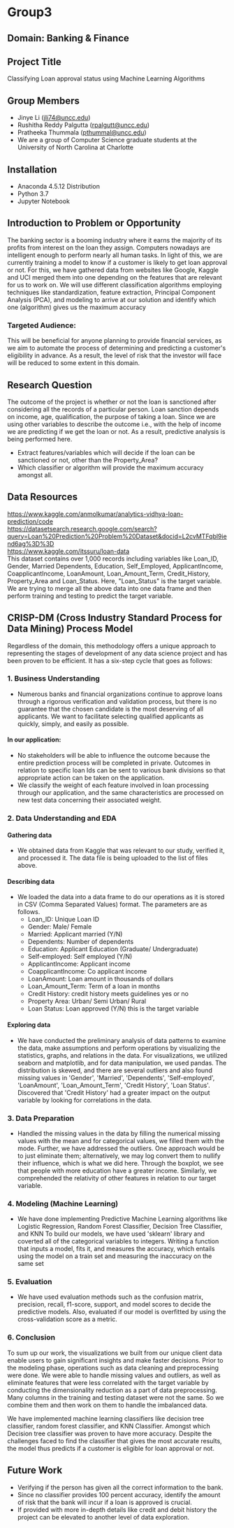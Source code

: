 # Group3
## Domain: Banking & Finance

## Project Title
Classifying Loan approval status using Machine Learning Algorithms

## Group Members
* Jinye Li (jli74@uncc.edu)
* Rushitha Reddy Palgutta (rpalgutt@uncc.edu)
* Pratheeka Thummala (pthummal@uncc.edu)
* We are a group of Computer Science graduate students at the University of North Carolina at Charlotte

## Installation
* Anaconda 4.5.12 Distribution
* Python 3.7
* Jupyter Notebook

## Introduction to Problem or Opportunity
The banking sector is a booming industry where it earns the majority of its profits from interest on the loan they assign. Computers nowadays are intelligent enough to perform nearly all human tasks. In light of this, we are currently training a model to know if a customer is likely to get loan approval or not. For this, we have gathered data from websites like Google, Kaggle and UCI merged them into one depending on the features that are relevant for us to work on. We will use different classification algorithms employing techniques like standardization, feature extraction, Principal Component Analysis (PCA), and modeling  to arrive at our solution and identify which one (algorithm) gives us the maximum accuracy
### Targeted Audience: 
This will be beneficial for anyone planning to provide financial services, as we aim to automate the process of determining and predicting a customer's eligibility in advance. As a result, the level of risk that the investor will face will be reduced to some extent in this domain.

## Research Question
The outcome of the project is whether or not the loan is sanctioned after considering all the records of a particular person. Loan sanction depends on income, age, qualification, the purpose of taking a loan. Since we are using other variables to describe the outcome i.e., with the help of income we are predicting if we get the loan or not. As a result, predictive analysis is being performed here.
* Extract features/variables which will decide if the loan can be sanctioned or not, other than the Property_Area?
* Which classifier or algorithm will provide the maximum accuracy amongst all.

## Data Resources
https://www.kaggle.com/anmolkumar/analytics-vidhya-loan-prediction/code <br>
https://datasetsearch.research.google.com/search?query=Loan%20Prediction%20Problem%20Dataset&docid=L2cvMTFqbl9iend6ag%3D%3D <br>
https://www.kaggle.com/itssuru/loan-data <br>
This dataset contains over 1,000 records including variables like Loan_ID,	Gender,	Married	Dependents,	Education,	Self_Employed,	ApplicantIncome,	CoapplicantIncome, LoanAmount,	Loan_Amount_Term,	Credit_History, Property_Area	and Loan_Status. Here, "Loan_Status" is the target variable. We are trying to merge all the above data into one data frame and then perform training and testing to predict the target variable. 

## CRISP-DM (Cross Industry Standard Process for Data Mining) Process Model
Regardless of the domain, this methodology offers a unique approach to representing the stages of development of any data science project and has been proven to be efficient. It has a six-step cycle that goes as follows:
### 1. Business Understanding
* Numerous banks and financial organizations continue to approve loans through a rigorous verification and validation process, but there is no guarantee that the chosen candidate is the most deserving of all applicants. We want to facilitate selecting qualified applicants as quickly, simply, and easily as possible. 
#### In our application:  
* No stakeholders will be able to influence the outcome because the entire prediction process will be completed in private. Outcomes in relation to specific loan Ids can be sent to various bank divisions so that appropriate action can be taken on the application.
* We classify the weight of each feature involved in loan processing through our application, and the same characteristics are processed on new test data concerning their associated weight.

### 2. Data Understanding and EDA
#### Gathering data
  * We obtained data from Kaggle that was relevant to our study, verified it, and processed it. The data file is being uploaded to the list of files above. 
#### Describing data
  * We loaded the data into a data frame to do our operations as it is stored in CSV (Comma Separated Values) format. The parameters are as follows.
    * Loan_ID: Unique Loan ID
    * Gender: Male/ Female
    * Married: Applicant married (Y/N)
    * Dependents: Number of dependents
    * Education: Applicant Education (Graduate/ Undergraduate)
    * Self-employed: Self employed (Y/N)
    * ApplicantIncome: Applicant income
    * CoapplicantIncome: Co applicant income
    * LoanAmount: Loan amount in thousands of dollars
    * Loan_Amount_Term: Term of a loan in months
    * Credit History: credit history meets guidelines yes or no    
    * Property Area: Urban/ Semi Urban/ Rural
    * Loan Status: Loan approved (Y/N) this is the target variable
#### Exploring data
  * We have conducted the preliminary analysis of data patterns to examine the data, make assumptions and perform operations by visualizing the statistics, graphs, and relations in the data. For visualizations, we utilized seaborn and matplotlib, and for data manipulation, we used pandas. The distribution is skewed, and there are several outliers and also found missing values in 'Gender', 'Married', 'Dependents', 'Self-employed', 'LoanAmount', 'Loan_Amount_Term', 'Credit History', 'Loan Status'. Discovered that 'Credit History' had a greater impact on the output variable by looking for correlations in the data. 
### 3. Data Preparation
* Handled the missing values in the data by filling the numerical missing values with the mean and for categorical values, we filled them with the mode. Further, we have addressed the outliers. One approach would be to just eliminate them; alternatively, we may log convert them to nullify their influence, which is what we did here. Through the boxplot, we see that people with more education have a greater income. Similarly, we comprehended the relativity of other features in relation to our target variable.
### 4. Modeling (Machine Learning)
* We have done implementing Predictive Machine Learning algorithms like Logistic Regression, Random Forest Classifier, Decision Tree Classifier, and KNN
To build our models, we have used 'sklearn' library and coverted all of the categorical variables to integers. Writing a function that inputs a model, fits it, and measures the accuracy, which entails using the model on a train set and measuring the inaccuracy on the same set
### 5. Evaluation 
* We have used evaluation methods such as the confusion matrix, precision, recall, f1-score, support, and model scores to decide the predictive models. Also, evaluated if our model is overfitted by using the cross-validation score as a metric. 
### 6. Conclusion
To sum up our work, the visualizations we built from our unique client data enable users to gain significant insights and make faster decisions. Prior to the modeling phase, operations such as data cleaning and preprocessing were done. We were able to handle missing values and outliers, as well as eliminate features that were less correlated with the target variable by conducting the dimensionality reduction as a part of data preprocessing. Many columns in the training and testing dataset were not the same. So we combine them and then work on them to handle the imbalanced data. 

We have implemented machine learning classifiers like decision tree classifier, random forest classifier, and KNN Classifier. Amongst which Decision tree classifier was proven to have more accuracy. 
Despite the challenges faced to find the classifier that gives the most accurate results, the model thus predicts if a customer is eligible for loan approval or not.
## Future Work
* Verifying if the person has given all the correct information to the bank.
* Since no classifier provides 100 percent accuracy, identify the amount of risk that the bank will incur if a loan is approved is crucial.
* If provided with more in-depth details like credit and debit history the project can be elevated to another level of data exploration.


